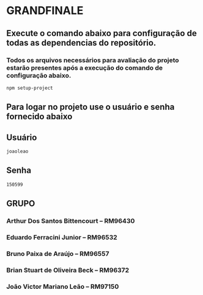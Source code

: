 # GRANDFINALE

## Execute o comando abaixo para configuração de todas as dependencias do repositório.
### Todos os arquivos necessários para avaliação do projeto estarão presentes após a execução do comando de configuração abaixo.

```sh
npm setup-project
```

## Para logar no projeto use o usuário e senha fornecido abaixo

## Usuário

```sh
joaoleao
```

## Senha

```sh
150599
```

## GRUPO

### Arthur Dos Santos Bittencourt – RM96430

### Eduardo Ferracini Junior – RM96532

### Bruno Paixa de Araújo – RM96557

### Brian Stuart de Oliveira Beck – RM96372

### João Victor Mariano Leão – RM97150

